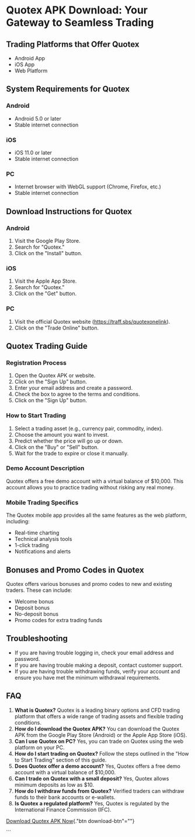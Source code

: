 # Quotex APK Download: Your Gateway to Seamless Trading

## Trading Platforms that Offer Quotex

-   Android App
-   iOS App
-   Web Platform

## System Requirements for Quotex

### Android

-   Android 5.0 or later
-   Stable internet connection

### iOS

-   iOS 11.0 or later
-   Stable internet connection

### PC

-   Internet browser with WebGL support (Chrome, Firefox, etc.)
-   Stable internet connection

## Download Instructions for Quotex

### Android

1.  Visit the Google Play Store.
2.  Search for "Quotex."
3.  Click on the "Install" button.

### iOS

1.  Visit the Apple App Store.
2.  Search for "Quotex."
3.  Click on the "Get" button.

### PC

1.  Visit the official Quotex website (https://traff.sbs/quotexonelink).
2.  Click on the "Trade Online" button.

## Quotex Trading Guide

### Registration Process

1.  Open the Quotex APK or website.
2.  Click on the "Sign Up" button.
3.  Enter your email address and create a password.
4.  Check the box to agree to the terms and conditions.
5.  Click on the "Sign Up" button.

### How to Start Trading

1.  Select a trading asset (e.g., currency pair, commodity, index).
2.  Choose the amount you want to invest.
3.  Predict whether the price will go up or down.
4.  Click on the "Buy" or "Sell" button.
5.  Wait for the trade to expire or close it manually.

### Demo Account Description

Quotex offers a free demo account with a virtual balance of \$10,000.
This account allows you to practice trading without risking any real
money.

### Mobile Trading Specifics

The Quotex mobile app provides all the same features as the web
platform, including:

-   Real-time charting
-   Technical analysis tools
-   1-click trading
-   Notifications and alerts

## Bonuses and Promo Codes in Quotex

Quotex offers various bonuses and promo codes to new and existing
traders. These can include:

-   Welcome bonus
-   Deposit bonus
-   No-deposit bonus
-   Promo codes for extra trading funds

## Troubleshooting

-   If you are having trouble logging in, check your email address and
    password.
-   If you are having trouble making a deposit, contact customer
    support.
-   If you are having trouble withdrawing funds, verify your account and
    ensure you have met the minimum withdrawal requirements.

## FAQ

1.  **What is Quotex?** Quotex is a leading binary options and CFD
    trading platform that offers a wide range of trading assets and
    flexible trading conditions.
2.  **How do I download the Quotex APK?** You can download the Quotex
    APK from the Google Play Store (Android) or the Apple App Store
    (iOS).
3.  **Can I use Quotex on PC?** Yes, you can trade on Quotex using the
    web platform on your PC.
4.  **How do I start trading on Quotex?** Follow the steps outlined in
    the "How to Start Trading" section of this guide.
5.  **Does Quotex offer a demo account?** Yes, Quotex offers a free demo
    account with a virtual balance of \$10,000.
6.  **Can I trade on Quotex with a small deposit?** Yes, Quotex allows
    minimum deposits as low as \$10.
7.  **How do I withdraw funds from Quotex?** Verified traders can
    withdraw funds to their bank accounts or e-wallets.
8.  **Is Quotex a regulated platform?** Yes, Quotex is regulated by the
    International Finance Commission (IFC).

[Download Quotex APK
Now](\%22https://traff.sbs/quotexonelink\%22){."btn
download-btn"=""}

\`\`\`

